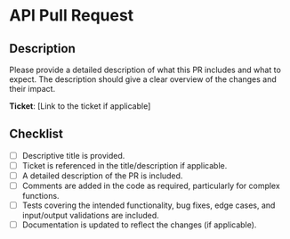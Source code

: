 # API Pull Request

## Description

Please provide a detailed description of what this PR includes and what to expect. The description should give a clear overview of the changes and their impact.

**Ticket**: [Link to the ticket if applicable]

## Checklist

- [ ] Descriptive title is provided.
- [ ] Ticket is referenced in the title/description if applicable.
- [ ] A detailed description of the PR is included.
- [ ] Comments are added in the code as required, particularly for complex functions.
- [ ] Tests covering the intended functionality, bug fixes, edge cases, and input/output validations are included.
- [ ] Documentation is updated to reflect the changes (if applicable).

